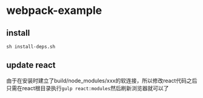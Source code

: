 # webpack-example
## install
```
sh install-deps.sh
```
## update react
由于在安装时建立了build/node_modules/xxx的软连接，所以修改react代码之后只需在react根目录执行`gulp react:modules`然后刷新浏览器就可以了